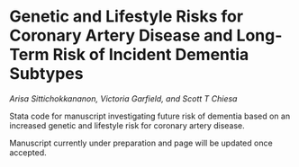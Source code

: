 # Genetic and Lifestyle Risks for Coronary Artery Disease and Long-Term Risk of Incident Dementia Subtypes

_Arisa Sittichokkananon, Victoria Garfield, and Scott T Chiesa_

Stata code for manuscript investigating future risk of dementia based on an increased genetic and lifestyle risk for coronary artery disease. 

Manuscript currently under preparation and page will be updated once accepted.
